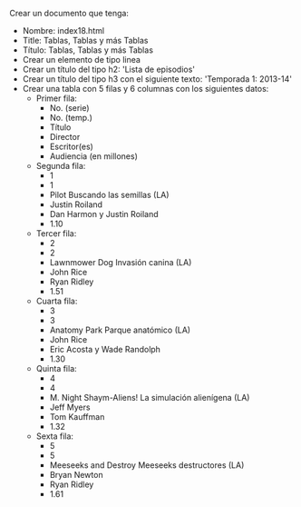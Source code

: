 Crear un documento que tenga:
* Nombre: index18.html
* Title:
Tablas, Tablas y más Tablas
* Título:
Tablas, Tablas y más Tablas
* Crear un elemento de tipo linea
* Crear un título del tipo h2: 'Lista de episodios'
* Crear un título del tipo h3 con el siguiente texto: 'Temporada 1: 2013-14'
* Crear una tabla con 5 filas y 6 columnas con los siguientes datos:
  * Primer fila:
    * No. (serie)	
    * No. (temp.)	
    * Título	
    * Director	
    * Escritor(es)
    * Audiencia (en millones)
  * Segunda fila:
    * 1	
    * 1	
    * Pilot Buscando las semillas (LA)	
    * Justin Roiland	
    * Dan Harmon y Justin Roiland
    * 1.10
  * Tercer fila:
    * 2
    * 2
    * Lawnmower Dog Invasión canina (LA)	
    * John Rice	
    * Ryan Ridley
    * 1.51
  * Cuarta fila:
    * 3
    * 3
    * Anatomy Park Parque anatómico (LA)
    * John Rice
    * Eric Acosta y Wade Randolph
    * 1.30
  * Quinta fila:
    * 4
    * 4
    * M. Night Shaym-Aliens! La simulación alienígena (LA)
    * Jeff Myers
    * Tom Kauffman
    * 1.32
  * Sexta fila:
    * 5
    * 5
    * Meeseeks and Destroy Meeseeks destructores (LA)
    * Bryan Newton
    * Ryan Ridley
    * 1.61
